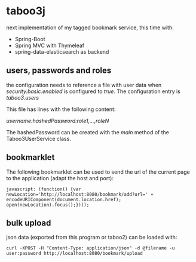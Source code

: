 # taboo3j

next implementation of my tagged bookmark service, this time with:

* Spring-Boot
* Spring MVC with Thymeleaf
* spring-data-elasticsearch as backend

## users, passwords and roles

the configuration needs to reference a file with user data when _security.basic.enabled_ is configured to _true_. The
 configuration entry is _taboo3.users_
 
This file has lines with the following content:

_username:hashedPassword:role1,...,roleN_

The hashedPassword can be created with the _main_ method of the Taboo3UserService class.

## bookmarklet

The following bookmarklet can be used to send the url of the current page to the application (adapt the host and port):

    javascript: (function() {var newLocation='http://localhost:8080/bookmark/add?url=' + encodeURIComponent(document.location.href); open(newLocation).focus();})();

## bulk upload

json data (exported from this program or taboo2) can be loaded with:

    curl -XPOST -H "Content-Type: application/json" -d @filename -u user:password http://localhost:8080/bookmark/upload

